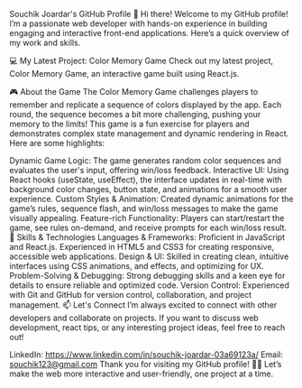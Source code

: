 Souchik Joardar's GitHub Profile
👋 Hi there! Welcome to my GitHub profile! I’m a passionate web developer with hands-on experience in building engaging and interactive front-end applications. Here’s a quick overview of my work and skills.

💻 My Latest Project: Color Memory Game
Check out my latest project, Color Memory Game, an interactive game built using React.js.

🎮 About the Game
The Color Memory Game challenges players to remember and replicate a sequence of colors displayed by the app. Each round, the sequence becomes a bit more challenging, pushing your memory to the limits! This game is a fun exercise for players and demonstrates complex state management and dynamic rendering in React. Here are some highlights:

Dynamic Game Logic: The game generates random color sequences and evaluates the user's input, offering win/loss feedback.
Interactive UI: Using React hooks (useState, useEffect), the interface updates in real-time with background color changes, button state, and animations for a smooth user experience.
Custom Styles & Animation: Created dynamic animations for the game’s rules, sequence flash, and win/loss messages to make the game visually appealing.
Feature-rich Functionality: Players can start/restart the game, see rules on-demand, and receive prompts for each win/loss result.
🚀 Skills & Technologies
Languages & Frameworks: Proficient in JavaScript and React.js. Experienced in HTML5 and CSS3 for creating responsive, accessible web applications.
Design & UI: Skilled in creating clean, intuitive interfaces using CSS animations, and effects, and optimizing for UX.
Problem-Solving & Debugging: Strong debugging skills and a keen eye for details to ensure reliable and optimized code.
Version Control: Experienced with Git and GitHub for version control, collaboration, and project management.
📫 Let's Connect
I’m always excited to connect with other developers and collaborate on projects. If you want to discuss web development, react tips, or any interesting project ideas, feel free to reach out!

LinkedIn: https://www.linkedin.com/in/souchik-joardar-03a69123a/
Email: souchik123@gmail.com
Thank you for visiting my GitHub profile! 👨‍💻 Let’s make the web more interactive and user-friendly, one project at a time.








